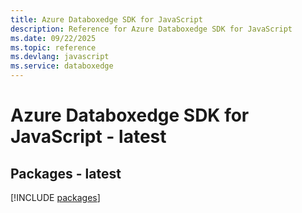 ```yaml
---
title: Azure Databoxedge SDK for JavaScript
description: Reference for Azure Databoxedge SDK for JavaScript
ms.date: 09/22/2025
ms.topic: reference
ms.devlang: javascript
ms.service: databoxedge
---
```

# Azure Databoxedge SDK for JavaScript - latest
## Packages - latest
[!INCLUDE [packages](databoxedge-index.md)]